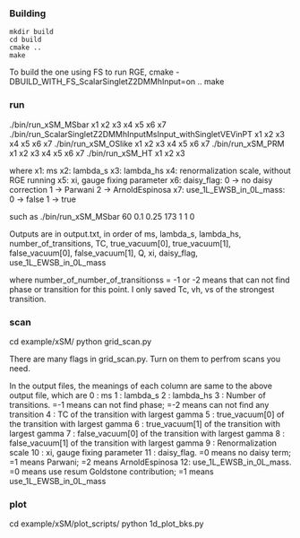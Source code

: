 ### Building

    mkdir build
    cd build
    cmake ..
    make
    
 To build the one using FS to run RGE, 
    cmake -DBUILD_WITH_FS_ScalarSingletZ2DMMhInput=on ..
    make
    
### run

  ./bin/run_xSM_MSbar x1 x2 x3 x4 x5 x6 x7
  ./bin/run_ScalarSingletZ2DMMhInputMsInput_withSingletVEVinPT x1 x2 x3 x4 x5 x6 x7
  ./bin/run_xSM_OSlike x1 x2 x3 x4 x5 x6 x7
  ./bin/run_xSM_PRM x1 x2 x3 x4 x5 x6 x7
  ./bin/run_xSM_HT x1 x2 x3

  where
  x1: ms
  x2: lambda_s
  x3: lambda_hs
  x4: renormalization scale, without RGE running
  x5: xi, gauge fixing parameter
  x6: daisy_flag: 0 -> no daisy correction
                  1 -> Parwani
                  2 -> ArnoldEspinosa
  x7: use_1L_EWSB_in_0L_mass: 0 -> false
                              1 -> true
                       
  
  such as 
  ./bin/run_xSM_MSbar 60 0.1 0.25 173 1 1 0
                       
  Outputs are in output.txt, in order of 
    ms, lambda_s, lambda_hs, number_of_transitions, TC, true_vacuum[0], true_vacuum[1], false_vacuum[0], false_vacuum[1], Q, xi, daisy_flag, use_1L_EWSB_in_0L_mass
  
  where number_of_number_of_transitionss = -1 or -2 means that can not find phase or transition for this point. 
  I only saved Tc, vh, vs of the strongest transition. 
 
 
### scan

  cd example/xSM/
  python grid_scan.py

  There are many flags in grid_scan.py. Turn on them to perfrom scans you need.


  In the output files, the meanings of each column are same to the above output file, which are
    0 : ms 
    1 : lambda_s
    2 : lambda_hs
    3 : Number of transitions. =-1 means can not find phase; =-2 means can not find any transition
    4 : TC of the transition with largest gamma
    5 : true_vacuum[0] of the transition with largest gamma
    6 : true_vacuum[1] of the transition with largest gamma
    7 : false_vacuum[0] of the transition with largest gamma
    8 : false_vacuum[1] of the transition with largest gamma
    9 : Renormalization scale
    10 : xi, gauge fixing parameter
    11 : daisy_flag. =0 means no daisy term; =1 means Parwani; =2 means ArnoldEspinosa
    12: use_1L_EWSB_in_0L_mass. =0 means use resum Goldstone contribution; =1 means use_1L_EWSB_in_0L_mass


### plot

  cd example/xSM/plot_scripts/
  python 1d_plot_bks.py
  






